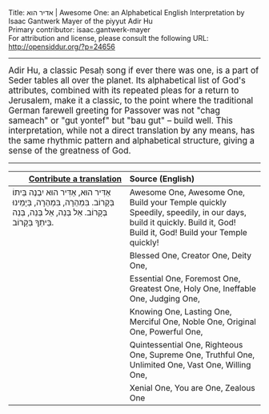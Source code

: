 <html>
<head></head>
<body>
Title: אדיר הוא | Awesome One: an Alphabetical English Interpretation by Isaac Gantwerk Mayer of the piyyut Adir Hu<br />
Primary contributor: isaac.gantwerk-mayer<br />
For attribution and license, please consult the following URL: <a href="http://opensiddur.org/?p=24656">http://opensiddur.org/?p=24656</a>
<p />
<hr />

<div class="english" style="font-size: 1.2em;">
Adir Hu, a classic Pesaḥ song if ever there was one, is a part of Seder tables all over the planet. Its alphabetical list of God's attributes, combined with its repeated pleas for a return to Jerusalem, make it a classic, to the point where the traditional German farewell greeting for Passover was not "chag sameach" or "gut yontef" but "bau gut" – build well. This interpretation, while not a direct translation by any means, has the same rhythmic pattern and alphabetical structure, giving a sense of the greatness of God.
</div>

<hr />
<table style="margin-left: auto;margin-right: auto;" class="draggable">
<thead><tr><th id="x" style="text-align: right;"><a href="https://opensiddur.org/contributing/upload/">Contribute a translation</a></th><th style="text-align: left;">Source (English)</th></tr></thead>
<tbody>
<tr><td style="vertical-align:top;" width="46%">
<div class="liturgy"><span lang="he">
אַדִּיר הוּא, אַדִּיר הוּא
יִבְנֶה בֵּיתוֹ בְּקָרוֹב. 
בִּמְהֵרָה, בִּמְהֵרָה, בְּיָמֵינוּ בְּקָרוֹב. 
אֵל בְּנֵה, אֵל בְּנֵה, 
בְּנֵה בֵּיתְךָ בְּקָרוֹב.
</span></div></td>
 
<td style="vertical-align:top;" width="53%">
<div class="english">
<span class="acrostic">A</span>wesome One, Awesome One,
Build your Temple quickly
Speedily, speedily, in our days, build it quickly.
Build it, God! Build it, God!
Build your Temple quickly!
</div></td></tr>


<tr><td style="vertical-align:top;" width="46%">
<div class="liturgy"><span lang="he">

</span></div></td>
 
<td style="vertical-align:top;" width="53%">
<div class="english">
<span class="acrostic">B</span>lessed One, <span class="acrostic">C</span>reator One, <span class="acrostic">D</span>eity One,
</div></td></tr>


<tr><td style="vertical-align:top;" width="46%">
<div class="liturgy"><span lang="he">

</span></div></td>
 
<td style="vertical-align:top;" width="53%">
<div class="english">
<span class="acrostic">E</span>ssential One, <span class="acrostic">F</span>oremost One, <span class="acrostic">G</span>reatest One,
<span class="acrostic">H</span>oly One, <span class="acrostic">I</span>neffable One, <span class="acrostic">J</span>udging One,
</div></td></tr>


<tr><td style="vertical-align:top;" width="46%">
<div class="liturgy"><span lang="he">

</span></div></td>
 
<td style="vertical-align:top;" width="53%">
<div class="english">
<span class="acrostic">K</span>nowing One, <span class="acrostic">L</span>asting One, <span class="acrostic">M</span>erciful One,
<span class="acrostic">N</span>oble One, <span class="acrostic">O</span>riginal One, <span class="acrostic">P</span>owerful One,
</div></td></tr>


<tr><td style="vertical-align:top;" width="46%">
<div class="liturgy"><span lang="he">

</span></div></td>
 
<td style="vertical-align:top;" width="53%">
<div class="english">
<span class="acrostic">Q</span>uintessential One, <span class="acrostic">R</span>ighteous One, <span class="acrostic">S</span>upreme One,
<span class="acrostic">T</span>ruthful One, <span class="acrostic">U</span>nlimited One, <span class="acrostic">V</span>ast One, <span class="acrostic">W</span>illing One, 
</div></td></tr>


<tr><td style="vertical-align:top;" width="46%">
<div class="liturgy"><span lang="he">

</span></div></td>
 
<td style="vertical-align:top;" width="53%">
<div class="english">
<span class="acrostic">X</span>enial One, <span class="acrostic">Y</span>ou are One, <span class="acrostic">Z</span>ealous One
</div></td></tr>
</tbody></table>
</body>
</html>